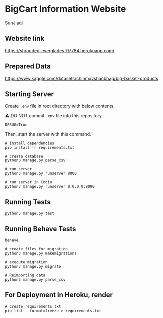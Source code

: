 # BigCart Information Website

SunJiaqi

## Website link

https://shrouded-everglades-97784.herokuapp.com/

## Prepared Data

https://www.kaggle.com/datasets/chinmayshanbhag/big-basket-products

## Starting Server

Create `.env` file in root directory with below contents.

⚠️ DO NOT commit `.env` file into this repository.

```.env
DEBUG=True
```
Then, start the server with this command.

```commandline
# install dependencies
pip install -r requirements.txt

# create database
python3 manage.py parse_csv

# run server
python3 manage.py runserver 8000

# run server in Codio
python3 manage.py runserver 0.0.0.0:8000
```

## Running Tests

```commandline
python3 manage.py test
```

## Running Behave Tests

```commandline
behave
```

```commandline
# create files for migration
python3 manage.py makemigrations

# execute migration
python3 manage.py migrate

# Reimporting data
python3 manage.py parse_csv
```
## For Deployment in Heroku, render

```commandline
# create requirements.txt
pip list --format=freeze > requirements.txt
```
